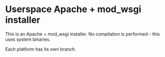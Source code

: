 # Userspace Apache + mod_wsgi installer

This is an Apache + mod_wsgi installer.
No compilation is performed - this uses system binaries.

Each platform has its own branch.

